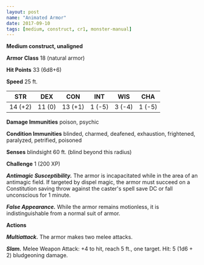```yaml
---
layout: post
name: "Animated Armor"
date: 2017-09-10
tags: [medium, construct, cr1, monster-manual]
---
```


**Medium construct, unaligned**

**Armor Class** 18 (natural armor)

**Hit Points** 33 (6d8+6)

**Speed** 25 ft.

|   STR   |   DEX   |   CON   |   INT   |   WIS   |   CHA   |
|:-----:|:-----:|:-----:|:-----:|:-----:|:-----:|
| 14 (+2) | 11 (0) | 13 (+1) | 1 (-5) | 3 (-4) | 1 (-5) |

**Damage Immunities** poison, psychic

**Condition Immunities** blinded, charmed, deafened, exhaustion, frightened, paralyzed, petrified, poisoned

**Senses** blindsight 60 ft. (blind beyond this radius)

**Challenge** 1 (200 XP)

***Antimagic Susceptibility.*** The armor is incapacitated while in the area of an antimagic field. If targeted by dispel magic, the armor must succeed on a Constitution saving throw against the caster's spell save DC or fall unconscious for 1 minute.

***False Appearance.*** While the armor remains motionless, it is indistinguishable from a normal suit of armor.

**Actions**

***Multiattack.*** The armor makes two melee attacks.

***Slam.*** Melee Weapon Attack: +4 to hit, reach 5 ft., one target. Hit: 5 (1d6 + 2) bludgeoning damage.

